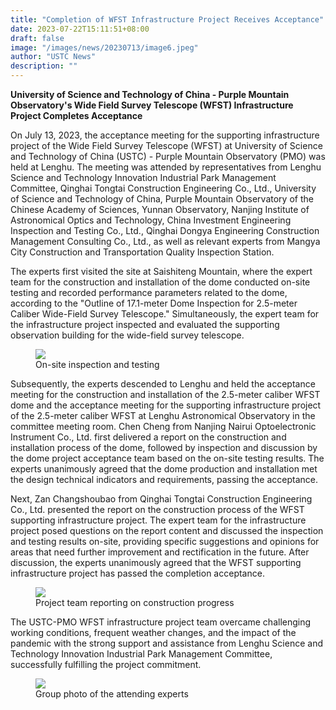 ```yaml
---
title: "Completion of WFST Infrastructure Project Receives Acceptance"
date: 2023-07-22T15:11:51+08:00
draft: false
image: "/images/news/20230713/image6.jpeg"
author: "USTC News"
description: ""
---
```


**University of Science and Technology of China - Purple Mountain Observatory's Wide Field Survey Telescope (WFST) Infrastructure Project Completes Acceptance**

On July 13, 2023, the acceptance meeting for the supporting infrastructure project of the Wide Field Survey Telescope (WFST) at University of Science and Technology of China (USTC) - Purple Mountain Observatory (PMO) was held at Lenghu. The meeting was attended by representatives from Lenghu Science and Technology Innovation Industrial Park Management Committee, Qinghai Tongtai Construction Engineering Co., Ltd., University of Science and Technology of China, Purple Mountain Observatory of the Chinese Academy of Sciences, Yunnan Observatory, Nanjing Institute of Astronomical Optics and Technology, China Investment Engineering Inspection and Testing Co., Ltd., Qinghai Dongya Engineering Construction Management Consulting Co., Ltd., as well as relevant experts from Mangya City Construction and Transportation Quality Inspection Station. 

The experts first visited the site at Saishiteng Mountain, where the expert team for the construction and installation of the dome conducted on-site testing and recorded performance parameters related to the dome, according to the "Outline of 17.1-meter Dome Inspection for 2.5-meter Caliber Wide-Field Survey Telescope." Simultaneously, the expert team for the infrastructure project inspected and evaluated the supporting observation building for the wide-field survey telescope.

<figure>
<img src="/images/news/20230713/image1.png"/>
<figcaption>On-site inspection and testing</figcaption>
</figure>

Subsequently, the experts descended to Lenghu and held the acceptance meeting for the construction and installation of the 2.5-meter caliber WFST dome and the acceptance meeting for the supporting infrastructure project of the 2.5-meter caliber WFST at Lenghu Astronomical Observatory in the committee meeting room. Chen Cheng from Nanjing Nairui Optoelectronic Instrument Co., Ltd. first delivered a report on the construction and installation process of the dome, followed by inspection and discussion by the dome project acceptance team based on the on-site testing results. The experts unanimously agreed that the dome production and installation met the design technical indicators and requirements, passing the acceptance.

Next, Zan Changshoubao from Qinghai Tongtai Construction Engineering Co., Ltd. presented the report on the construction process of the WFST supporting infrastructure project. The expert team for the infrastructure project posed questions on the report content and discussed the inspection and testing results on-site, providing specific suggestions and opinions for areas that need further improvement and rectification in the future. After discussion, the experts unanimously agreed that the WFST supporting infrastructure project has passed the completion acceptance.

<figure>
<img src="/images/news/20230713/image5.jpg"/>
<figcaption>Project team reporting on construction progress</figcaption>
</figure>

The USTC-PMO WFST infrastructure project team overcame challenging working conditions, frequent weather changes, and the impact of the pandemic with the strong support and assistance from Lenghu Science and Technology Innovation Industrial Park Management Committee, successfully fulfilling the project commitment.

<figure>
<img src="/images/news/20230713/image6.jpeg"/>
<figcaption>Group photo of the attending experts</figcaption>
</figure>
